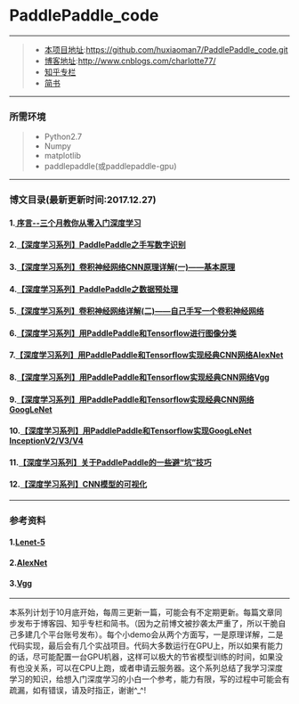 # PaddlePaddle_code

------

> * [本项目地址](https://github.com/huxiaoman7/PaddlePaddle_code.git):https://github.com/huxiaoman7/PaddlePaddle_code.git
> * [博客地址](http://www.cnblogs.com/charlotte77/):http://www.cnblogs.com/charlotte77/
> * [知乎专栏](https://zhuanlan.zhihu.com/deeplearning-charlotte)
> * [简书](http://www.jianshu.com/c/fef335011ed4)
------
### 所需环境

> * Python2.7
> * Numpy
> * matplotlib
> * paddlepaddle(或paddlepaddle-gpu)
------

### 博文目录(最新更新时间:2017.12.27)
#### 1.[ 序言--三个月教你从零入门深度学习](http://www.cnblogs.com/charlotte77/p/7735611.html)
#### 2.[【深度学习系列】PaddlePaddle之手写数字识别](http://www.cnblogs.com/charlotte77/p/7712856.html)
#### 3.[【深度学习系列】卷积神经网络CNN原理详解(一)——基本原理](http://www.cnblogs.com/charlotte77/p/7759802.html)
#### 4.[【深度学习系列】PaddlePaddle之数据预处理](http://www.cnblogs.com/charlotte77/p/7802226.html)
#### 5.[【深度学习系列】卷积神经网络详解(二)——自己手写一个卷积神经网络](http://www.cnblogs.com/charlotte77/p/7783261.html)
#### 6.[【深度学习系列】用PaddlePaddle和Tensorflow进行图像分类](http://www.cnblogs.com/charlotte77/p/7906363.html)
#### 7.[【深度学习系列】用PaddlePaddle和Tensorflow实现经典CNN网络AlexNet](http://www.cnblogs.com/charlotte77/p/7987904.html)
#### 8.[【深度学习系列】用PaddlePaddle和Tensorflow实现经典CNN网络Vgg](http://www.cnblogs.com/charlotte77/p/8028651.html)
#### 9.[【深度学习系列】用PaddlePaddle和Tensorflow实现经典CNN网络GoogLeNet](http://www.cnblogs.com/charlotte77/p/8066867.html)
#### 10.[【深度学习系列】用PaddlePaddle和Tensorflow实现GoogLeNet InceptionV2/V3/V4](http://www.cnblogs.com/charlotte77/p/8127780.html)
#### 11.[【深度学习系列】关于PaddlePaddle的一些避“坑”技巧](http://www.cnblogs.com/charlotte77/p/8270710.html)
#### 12.[【深度学习系列】CNN模型的可视化](https://www.cnblogs.com/charlotte77/p/8343700.html)
------

### 参考资料
#### 1.[Lenet-5](http://yann.lecun.com/exdb/publis/pdf/lecun-01a.pdf)
#### 2.[AlexNet](http://www.cs.toronto.edu/~fritz/absps/imagenet.pdf)
#### 3.[Vgg](https://arxiv.org/pdf/1409.1556.pdf)
------
本系列计划于10月底开始，每周三更新一篇，可能会有不定期更新。每篇文章同步发布于博客园、知乎专栏和简书。（因为之前博文被抄袭太严重了，所以干脆自己多建几个平台账号发布）。每个小demo会从两个方面写，一是原理详解，二是代码实现，最后会有几个实战项目。代码大多数运行在GPU上，所以如果有能力的话，尽可能配置一台GPU机器，这样可以极大的节省模型训练的时间，如果没有也没关系，可以在CPU上跑，或者申请云服务器。这个系列总结了我学习深度学习的知识，给想入门深度学习的小白一个参考，能力有限，写的过程中可能会有疏漏，如有错误，请及时指正，谢谢^_^!
